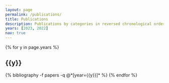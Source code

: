 ```yaml
---
layout: page
permalink: /publications/
title: Publications
description: Publications by categories in reversed chronological order. Full list is available on my <a href="https://scholar.google.com/citations?hl=en&user=mcC5NzwAAAAJ"><b>Google Scholar</b></a>.
years: [2023, 2022]
nav: true
---
```


<div class="publications">

{% for y in page.years %}
  <h2 class="year">{{y}}</h2>
  {% bibliography -f papers -q @*[year={{y}}]* %}
{% endfor %}

</div>
